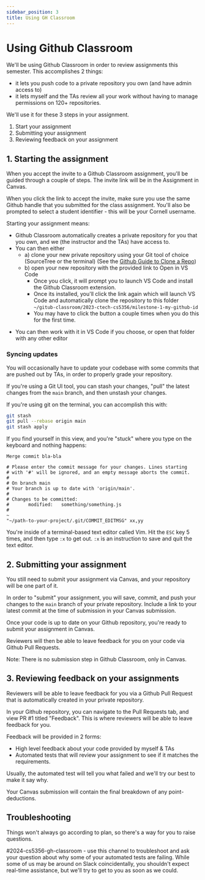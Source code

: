 ```yaml
---
sidebar_position: 3
title: Using GH Classroom
---
```

# Using Github Classroom

We'll be using Github Classroom in order to review assignments this semester. This accomplishes 2 things:
* it lets you push code to a private repository you own (and have admin access to)
* it lets myself and the TAs review all your work without having to manage permissions on 120+ repositories.

We'll use it for these 3 steps in your assignment.
1. Start your assignment
2. Submitting your assignment
3. Reviewing feedback on your assignment

## 1. Starting the assignment

When you accept the invite to a Github Classroom assignment, you'll be guided through a couple of steps. The invite link will be in the Assignment in Canvas.

When you click the link to accept the invite, make sure you use the same Github handle that you submitted for the class assignment. You'll also be prompted to select a student identifier - this will be your Cornell username.

Starting your assignment means:
* Github Classroom automatically creates a private repository for you that you own, and we (the instructor and the TAs) have access to.
* You can then either
  - a) clone your new private repository using your Git tool of choice (SourceTree or the terminal) (See the [Github Guide to Clone a Repo](https://docs.github.com/en/repositories/creating-and-managing-repositories/cloning-a-repository))
  - b) open your new repository with the provided link to Open in VS Code
    - Once you click, it will prompt you to launch VS Code and install the Github Classroom extension.
    - Once its installed, you'll click the link again which will launch VS Code and automatically clone the repository to this folder `~/gitub-classroom/2023-ctech-cs5356/milestone-1-my-github-id`
    - You may have to click the button a couple times when you do this for the first time.
- You can then work with it in VS Code if you choose, or open that folder with any other editor

### Syncing updates
You will occasionally have to update your codebase with some commits that are pushed out by TAs, in order to properly grade your repository.

If you're using a Git UI tool, you can stash your changes, "pull" the latest changes from the `main` branch, and then unstash your changes.

If you're using git on the terminal, you can accomplish this with:
```bash
git stash
git pull --rebase origin main
git stash apply
```

If you find yourself in this view, and you're "stuck" where you type on the keyboard and nothing happens:
```
Merge commit bla-bla

# Please enter the commit message for your changes. Lines starting
# with '#' will be ignored, and an empty message aborts the commit.
#
# On branch main
# Your branch is up to date with 'origin/main'.
#
# Changes to be committed:
#       modified:   something/something.js
#
~
"~/path-to-your-project/.git/COMMIT_EDITMSG" xx,yy
```

You're inside of a terminal-based text editor called Vim. Hit the `ESC` key 5 times, and then type `:x` to get out. `:x` is an instruction to save and quit the text editor.

## 2. Submitting your assignment

You still need to submit your assignment via Canvas, and your repository will be one part of it.

In order to "submit" your assignment, you will save, commit, and push your changes to the `main` branch of your private repository. Include a link to your latest commit at the time of submission in your Canvas submission.

Once your code is up to date on your Github repository, you're ready to submit your assignment in Canvas.

Reviewers will then be able to leave feedback for you on your code via Github Pull Requests.

Note: There is no submission step in Github Classroom, only in Canvas.

## 3. Reviewing feedback on your assignments

Reviewers will be able to leave feedback for you via a Github Pull Request that is automatically created in your private repository.

In your Github repository, you can navigate to the Pull Requests tab, and view PR #1 titled "Feedback". This is where reviewers will be able to leave feedback for you.

Feedback will be provided in 2 forms:
- High level feedback about your code provided by myself & TAs
- Automated tests that will review your assignment to see if it matches the requirements.

Usually, the automated test will tell you what failed and we'll try our best to make it say why.

Your Canvas submission will contain the final breakdown of any point-deductions.

## Troubleshooting

Things won't always go according to plan, so there's a way for you to raise questions.

#2024-cs5356-gh-classroom - use this channel to troubleshoot and ask your question about why some of your automated tests are failing. While some of us may be around on Slack coincidentally, you shouldn't expect real-time assistance, but we'll try to get to you as soon as we could.

